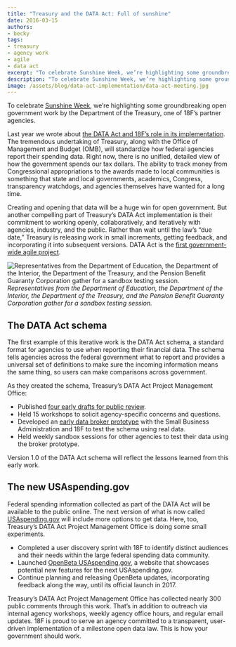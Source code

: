 ```yaml
---
title: "Treasury and the DATA Act: Full of sunshine"
date: 2016-03-15
authors:
- becky
tags:
- treasury
- agency work
- agile
- data act
excerpt: "To celebrate Sunshine Week, we’re highlighting some groundbreaking open government work by the Department of the Treasury, one of 18F’s partner agencies."
description: "To celebrate Sunshine Week, we’re highlighting some groundbreaking open government work by the Department of the Treasury, one of 18F’s partner agencies."
image: /assets/blog/data-act-implementation/data-act-meeting.jpg
---
```


To celebrate [Sunshine Week](http://www.sunshineweek.org/), we’re
highlighting some groundbreaking open government work by the Department
of the Treasury, one of 18F’s partner agencies.

Last year we wrote about [the DATA Act and 18F’s role in its
implementation](https://18f.gsa.gov/2015/06/09/data-act-data-act-explainer/).
The tremendous undertaking of Treasury, along with the Office of
Management and Budget (OMB), will standardize how federal agencies
report their spending data. Right now, there is no unified, detailed
view of how the government spends our tax dollars. The ability to track
money from Congressional appropriations to the awards made to local
communities is something that state and local governments, academics,
Congress, transparency watchdogs, and agencies themselves have wanted
for a long time.

Creating and opening that data will be a huge win for open government.
But another compelling part of Treasury’s DATA Act implementation is
their commitment to working openly, collaboratively, and iteratively
with agencies, industry, and the public. Rather than wait until the
law’s “due date,” Treasury is releasing work in small increments,
getting feedback, and incorporating it into subsequent versions. DATA
Act is the [first government-wide agile
project](http://fedspendingtransparency.github.io/act-ivity/2016/02/29/first-government-wide-agile-project/).

![Representatives from the Department of Education, the Department of the Interior, the Department of the Treasury, and the Pension Benefit Guaranty Corporation gather for a sandbox testing session.]({{site.baseurl}}/assets/blog/data-act-implementation/data-act-meeting.jpg)
*Representatives from the Department of Education, the Department of the Interior, the Department of the Treasury, and the Pension Benefit Guaranty Corporation gather for a sandbox testing session.*

## The DATA Act schema

The first example of this iterative work is the DATA Act schema, a
standard format for agencies to use when reporting their financial data.
The schema tells agencies across the federal government what to report
and provides a universal set of definitions to make sure the incoming
information means the same thing, so users can make comparisons across
government.

As they created the schema, Treasury’s DATA Act Project Management
Office:

-   Published [four early drafts for public review](http://fedspendingtransparency.github.io/data-exchange-standard/).
-   Held 15 workshops to solicit agency-specific concerns and questions.
-   Developed an [early data broker prototype](https://github.com/18F/data-act-pilot) with the Small Business Administration and 18F to test the schema using real data.
-   Held weekly sandbox sessions for other agencies to test their data using the broker prototype.

Version 1.0 of the DATA Act schema will reflect the lessons learned from
this early work.

## The new USAspending.gov

Federal spending information collected as part of the DATA Act will be
available to the public online. The next version of what is now called
[USAspending.gov](https://www.usaspending.gov) will include more
options to get data. Here, too, Treasury’s DATA Act
Project Management Office is doing some small experiments.

-   Completed a user discovery sprint with 18F to identify distinct audiences and their needs within the large federal spending data community.
-   Launched [OpenBeta USAspending.gov](https://openbeta.usaspending.gov/), a website that showcases potential new features for the next USAspending.gov.
-   Continue planning and releasing OpenBeta updates, incorporating feedback along the way, until its official launch in 2017.

Treasury’s DATA Act Project Management Office has collected nearly 300
public comments through this work. That’s in addition to outreach via
internal agency workshops, weekly agency office hours, and regular email
updates. 18F is proud to serve an agency committed to a transparent,
user-driven implementation of a milestone open data law. This is how
your government should work.

